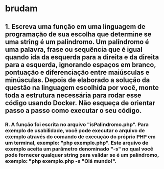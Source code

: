 # brudam

## 1. Escreva uma função em uma linguagem de programação de sua escolha que determine se uma string é um palíndromo. Um palíndromo é uma palavra, frase ou sequência que é igual quando ida da esquerda para a direita e da direita para a esquerda, ignorando espaços em branco, pontuação e diferenciação entre maiúsculas e minúsculas. Depois de elaborado a solução da questão na linguagem escolhida por você, monte toda a estrutura necessária para rodar esse código usando Docker. Não esqueça de orientar passo a passo como executar o seu código.

### R. A função foi escrita no arquivo "isPalindromo.php". Para exemplo de usabilidade, você pode executar o arquivo de exemplo através do comando de execução do próprio PHP em um terminal, exemplo: "php exemplo.php". Este arquivo de exemplo aceita um parâmetro denominado "-s" no qual você pode fornecer qualquer string para validar se é um palíndromo, exemplo: "php exemplo.php -s "Olá mundo!".